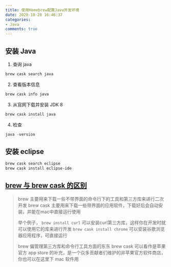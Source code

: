 ```yaml
---
title: 使用Homebrew配置Java开发环境
date: 2020-10-28 16:46:37
categories:
- Java
comments: true
---
```


## 安装 Java

1. 查询 java

```bash
brew cask search java
```

2. 查看版本信息

```bash
brew cask info java
```

<!-- more -->

3. 从官网下载并安装 JDK 8

```bash
brew cask install java
```

4. 检查

```java
java -version
```



## 安装 eclipse

```bash
brew cask search eclipse
brew cask install eclipse-ide
```



## [brew 与 brew cask 的区别](https://www.zhihu.com/question/22624898/answer/22782144)

> brew 主要用来下载一些不带界面的命令行下的工具和第三方库来进行二次开发
> brew cask 主要用来下载一些带界面的应用软件，下载好后会自动安装，并能在mac中直接运行使用
>
> 举个例子，
> `brew install curl` 可以安装curl第三方库，这样你在开发时就可以使用它的库来进行开发
> `brew cask install chrome` 可以安装谷歌浏览器应用程序，可直接运行
>
> brew 偏管理第三方库和命令行工具方面的东东
> brew cask 可以看作是苹果官方 app store 的补充，是一个众多贡献者们维护的非苹果官方软件商店，你也可以在这里下 mac 软件用

 